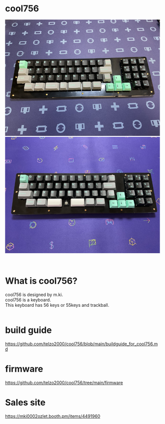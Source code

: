 # cool756

![](img/img00003.jpg)
![](img/img00005.jpg)

<br>

# What is cool756?

cool756 is designed by m.ki.
<br>
cool756 is a keyboard.
<br>
This keyboard has 56 keys or 55keys and trackball.
<br>
<br>

# build guide

https://github.com/telzo2000/cool756/blob/main/buildguide_for_cool756.md
<br>

# firmware

https://github.com/telzo2000/cool756/tree/main/firmware
<br>
# Sales site

https://mki0002ozlet.booth.pm/items/4491960

